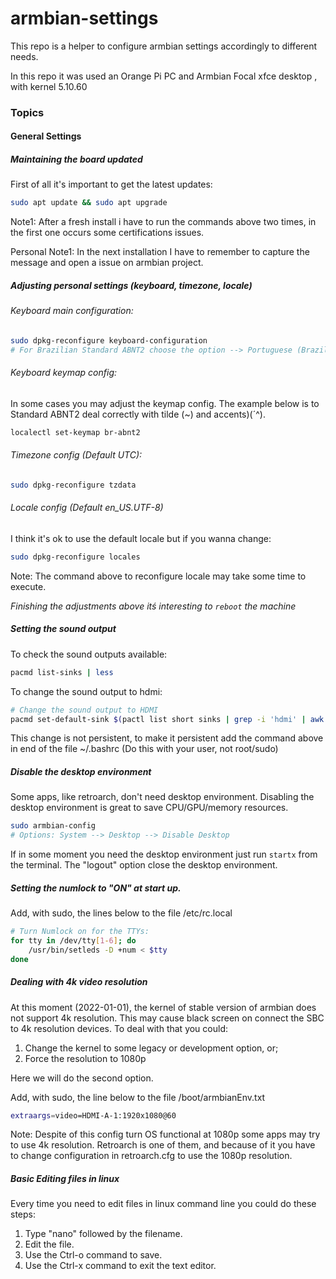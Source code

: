# armbian-settings

This repo is a helper to configure armbian settings accordingly to different needs.

In this repo it was used an Orange Pi PC and Armbian Focal xfce desktop , with kernel 5.10.60

### Topics

#### General Settings

##### Maintaining the board updated

First of all it's important to get the latest updates:

~~~bash
sudo apt update && sudo apt upgrade
~~~

Note1: After a fresh install i have to run the commands above two times, in the first one occurs some certifications issues.

Personal Note1: In the next installation I have to remember to capture the message and open a issue on armbian project.


##### Adjusting personal settings (keyboard, timezone, locale)

###### Keyboard main configuration:
~~~bash
sudo dpkg-reconfigure keyboard-configuration
# For Brazilian Standard ABNT2 choose the option --> Portuguese (Brazil) - Portuguese (Brazil, no dead keys)
~~~

###### Keyboard keymap config:

In some cases you may adjust the keymap config. The example below is to Standard ABNT2 deal correctly with tilde (~) and accents)(´^).
~~~bash
localectl set-keymap br-abnt2
~~~

###### Timezone config (Default UTC):

~~~bash
sudo dpkg-reconfigure tzdata
~~~

###### Locale config (Default en_US.UTF-8)

I think it's ok to use the default locale but if you wanna change:
~~~bash
sudo dpkg-reconfigure locales
~~~

Note: The command above to reconfigure locale may take some time to execute.

_Finishing the adjustments above itś interesting to `reboot` the machine_

##### Setting the sound output

To check the sound outputs available:
~~~bash
pacmd list-sinks | less
~~~

To change the sound output to hdmi:
~~~bash
# Change the sound output to HDMI
pacmd set-default-sink $(pactl list short sinks | grep -i 'hdmi' | awk '{print $2}')
~~~

This change is not persistent, to make it persistent add the command above in end of the file ~/.bashrc
(Do this with your user, not root/sudo)


##### Disable the desktop environment

Some apps, like retroarch, don't need desktop environment. Disabling the desktop environment is great to save CPU/GPU/memory resources.

~~~bash
sudo armbian-config
# Options: System --> Desktop --> Disable Desktop
~~~

If in some moment you need the desktop environment just run `startx` from the terminal. The "logout" option close the desktop environment.

##### Setting the numlock to "ON" at start up.

Add, with sudo, the lines below to the file /etc/rc.local
~~~bash
# Turn Numlock on for the TTYs:
for tty in /dev/tty[1-6]; do
    /usr/bin/setleds -D +num < $tty
done
~~~

##### Dealing with 4k video resolution

At this moment (2022-01-01), the kernel of stable version of armbian does not support 4k resolution.
This may cause black screen on connect the SBC to 4k resolution devices. To deal with that you could:
1. Change the kernel to some legacy or development option, or;
2. Force the resolution to 1080p

Here we will do the second option.

Add, with sudo, the line below to the file /boot/armbianEnv.txt
~~~bash
extraargs=video=HDMI-A-1:1920x1080@60
~~~

Note: Despite of this config turn OS functional at 1080p some apps may try to use 4k resolution.
Retroarch is one of them, and because of it you have to change configuration in retroarch.cfg to use the 1080p resolution.

##### Basic Editing files in linux
Every time you need to edit files in linux command line you could do these steps:
1. Type "nano" followed by the filename.
2. Edit the file.
3. Use the Ctrl-o command to save.
4. Use the Ctrl-x command to exit the text editor.
